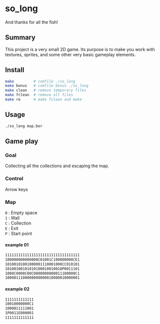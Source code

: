 # so_long
And thanks for all the fish!

## Summary
This project is a very small 2D game.
Its purpose is to make you work with textures, sprites, and some other very basic gameplay elements.


## Install
```sh
make         # comfile ./so_long
make bonus   # comfile bonus ./so_long
make clean   # remove temporary files
make fclean  # remove all files
make re      # make fclean and make
```

## Usage
```sh
./so_long map.ber
```

## Game play
### Goal
Collecting all the collections and escaping the map.

### Control
Arrow keys

### Map
`0` : Empty space  
`1` : Wall  
`C` : Collection  
`E` : Exit  
`P` : Start point

#### example 01
```sh
1111111111111111111111111111111111
100000000000000C01001C100000000CE1
10100101001000001110001000CC010101
10100100101010100010010010P0011101
1000C0000C00C0000000000011100000C1
1000011100000000000010000010000001
```

#### example 02
```sh
1111111111111
10010000000C1
1000011111001
1P0011E000001
1111111111111
```
